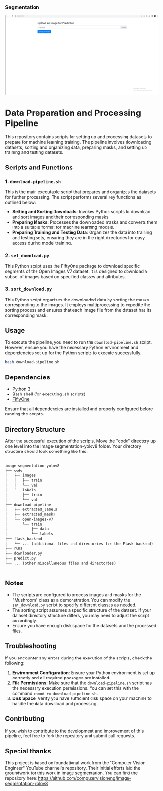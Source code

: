 ### Segmentation


![alt text](Animation.gif)


# Data Preparation and Processing Pipeline

This repository contains scripts for setting up and processing datasets to prepare for machine learning training. The pipeline involves downloading datasets, sorting and organizing data, preparing masks, and setting up training and testing datasets.

## Scripts and Functions

### 1. `download-pipeline.sh`

This is the main executable script that prepares and organizes the datasets for further processing. The script performs several key functions as outlined below:

- **Setting and Sorting Downloads**: Invokes Python scripts to download and sort images and their corresponding masks.
- **Preparing Masks**: Processes the downloaded masks and converts them into a suitable format for machine learning models.
- **Preparing Training and Testing Data**: Organizes the data into training and testing sets, ensuring they are in the right directories for easy access during model training.

### 2. `set_download.py`

This Python script uses the FiftyOne package to download specific segments of the Open Images V7 dataset. It is designed to download a subset of images based on specified classes and attributes.

### 3. `sort_download.py`

This Python script organizes the downloaded data by sorting the masks corresponding to the images. It employs multiprocessing to expedite the sorting process and ensures that each image file from the dataset has its corresponding mask.

## Usage

To execute the pipeline, you need to run the `download-pipeline.sh` script. However, ensure you have the necessary Python environment and dependencies set up for the Python scripts to execute successfully.

```sh
bash download-pipeline.sh
```

## Dependencies

- Python 3
- Bash shell (for executing .sh scripts)
- [FiftyOne](https://voxel51.com/docs/fiftyone/)

Ensure that all dependencies are installed and properly configured before running the scripts.

## Directory Structure

After the successful execution of the scripts, Move the "code" directory up one level into the image-segmentation-yolov8 folder. Your directory structure should look something like this:


```

image-segmentation-yolov8
├── code
│   ├── images
│   │   ├── train
│   │   └── val
│   └── labels
│       ├── train
│       └── val
├── download-pipeline
│   ├── extracted_labels
│   ├── extracted_masks
│   └── open-images-v7
│       └── train
│           ├── data
│           └── labels
├── flask_backend
│   └── ... (additional files and directories for the Flask backend)
├── runs
├── downloader.py
├── predict.py
└── ... (other miscellaneous files and directories)


```

## Notes

- The scripts are configured to process images and masks for the "Mushroom" class as a demonstration. You can modify the `set_download.py` script to specify different classes as needed.
- The sorting script assumes a specific structure of the dataset. If your dataset directory structure differs, you may need to adjust the script accordingly.
- Ensure you have enough disk space for the datasets and the processed files.

## Troubleshooting

If you encounter any errors during the execution of the scripts, check the following:

1. **Environment Configuration**: Ensure your Python environment is set up correctly and all required packages are installed.
2. **File Permissions**: Make sure that the `download-pipeline.sh` script has the necessary execution permissions. You can set this with the command `chmod +x download-pipeline.sh`.
3. **Disk Space**: Verify you have sufficient disk space on your machine to handle the data download and processing.

## Contributing

If you wish to contribute to the development and improvement of this pipeline, feel free to fork the repository and submit pull requests.

## Special thanks
This project is based on foundational work from the "Computer Vision Engineer" YouTube channel's repository. Their initial efforts laid the groundwork for this work in image segmentation. You can find the repository here: https://github.com/computervisioneng/image-segmentation-yolov8